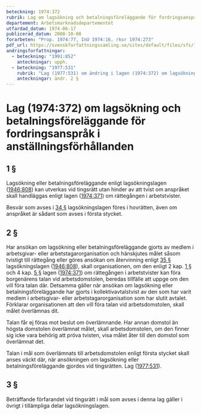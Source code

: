 ```yaml
---
beteckning: 1974:372
rubrik: Lag om lagsökning och betalningsföreläggande för fordringsanspråk i anställningsförhållanden
departement: Arbetsmarknadsdepartementet
utfardad_datum: 1974-06-17
publicerad_datum: 2008-10-08
forarbeten: "Prop. 1974:77, InU 1974:16, rksr 1974:273"
pdf_url: https://svenskforfattningssamling.se/sites/default/files/sfs/1974-06/SFS1974-372.pdf
andringsforfattningar:
  - beteckning: "1991:852"
    anteckningar: upph.
  - beteckning: "1977:531"
    rubrik: "Lag (1977:531) om ändring i lagen (1974:372) om lagsökning och betalningsföreläggande för fordringsanspråk i anställningsförhållanden"
    anteckningar: ändr. 2 §
---
```


# Lag (1974:372) om lagsökning och betalningsföreläggande för fordringsanspråk i anställningsförhållanden

## 1 §

Lagsökning eller betalningsföreläggande enligt lagsökningslagen ([1946:808](https://selex.se/eli/sfs/1946/808)) kan utverkas vid tingsrätt utan hinder av att tvist om anspråket skall handläggas enligt lagen ([1974:371](https://selex.se/eli/sfs/1974/371)) om rättegången i arbetstvister.

Besvär som avses i [34 §](#34) lagsökningslagen föres i hovrätten, även om anspråket är sådant som avses i första stycket.

## 2 §

Har ansökan om lagsökning eller betalningsföreläggande gjorts av medlem i arbetsgivar- eller arbetstagarorganisation och hänskjutes målet såsom tvistigt till rättegång eller göres ansökan om återvinning enligt [35 §](#35) lagsökningslagen ([1946:808](https://selex.se/eli/sfs/1946/808)), skall organisationen, om den enligt 2 kap. [1 §](#kap2.1) och 4 kap. [5 §](#kap4.5) lagen ([1974:371](https://selex.se/eli/sfs/1974/371)) om rättegången i arbetstvister kan föra borgenärens talan vid arbetsdomstolen, beredas tillfälle att uppge om den vill föra talan där. Detsamma gäller när ansökan om lagsökning eller betalningsföreläggande har gjorts i kollektivavtalstvist av den som har varit medlem i arbetsgivar- eller arbetstagarorganisation som har slutit avtalet. Förklarar organisationen att den vill föra talan vid arbetsdomstolen, skall målet överlämnas dit.

Talan får ej föras mot beslut om överlämnande. Har annan domstol än högsta domstolen överlämnat målet, skall arbetsdomstolen, om den finner sig icke vara behörig att pröva tvisten, visa målet åter till den domstol som överlämnat det.

Talan i mål som överlämnats till arbetsdomstolen enligt första stycket skall anses väckt där, när ansökningen om lagsökning eller betalningsföreläggande gjordes vid tingsrätten.  Lag ([1977:531](https://selex.se/eli/sfs/1977/531)).

## 3 §

Beträffande förfarandet vid tingsrätt i mål som avses i denna lag gäller i övrigt i tillämpliga delar lagsökningslagen.